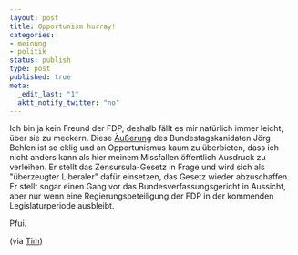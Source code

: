 ```yaml
--- 
layout: post
title: Opportunism hurray!
categories: 
- meinung
- politik
status: publish
type: post
published: true
meta: 
  _edit_last: "1"
  aktt_notify_twitter: "no"
---
```

Ich bin ja kein Freund der FDP, deshalb fällt es mir natürlich immer leicht, über sie zu meckern. Diese [Äußerung][1] des Bundestagskanidaten Jörg Behlen ist so eklig und an Opportunismus kaum zu überbieten, dass ich nicht anders kann als hier meinem Missfallen öffentlich Ausdruck zu verleihen. Er stellt das Zensursula-Gesetz in Frage und wird sich als "überzeugter Liberaler" dafür einsetzen, das Gesetz wieder abzuschaffen. Er stellt sogar einen Gang vor das Bundesverfassungsgericht in Aussicht, aber nur wenn eine Regierungsbeteiligung der FDP in der kommenden Legislaturperiode ausbleibt.

Pfui.

(via [Tim][3])

[1]: http://www.abgeordnetenwatch.de/joerg_behlen-180-24691--f202363.html#q202363
[3]: http://twitter.com/timpritlove/status/2775407823
